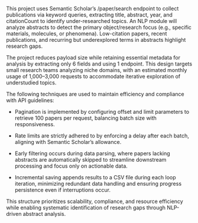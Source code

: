 This project uses Semantic Scholar’s /paper/search endpoint to collect publications via keyword queries, extracting title, abstract, year, and citationCount to identify under-researched topics. An NLP module will analyze abstracts to detect the primary object/research focus (e.g., specific materials, molecules, or phenomena). Low-citation papers, recent publications, and recurring but underexplored terms in abstracts highlight research gaps.

The project reduces payload size while retaining essential metadata for analysis by extracting only 6 fields and using 1 endpoint. This design targets small research teams analyzing niche domains, with an estimated monthly usage of 1,000–3,000 requests to accommodate iterative exploration of understudied topics.

The following techniques are used to maintain efficiency and compliance with API guidelines:

- Pagination is implemented by configuring offset and limit parameters to retrieve 100 papers per request, balancing batch size with responsiveness.

- Rate limits are strictly adhered to by enforcing a delay after each batch, aligning with Semantic Scholar’s allowance.

- Early filtering occurs during data parsing, where papers lacking abstracts are automatically skipped to streamline downstream processing and focus only on actionable data.

- Incremental saving appends results to a CSV file during each loop iteration, minimizing redundant data handling and ensuring progress persistence even if interruptions occur.

This structure prioritizes scalability, compliance, and resource efficiency while enabling systematic identification of research gaps through NLP-driven abstract analysis.
